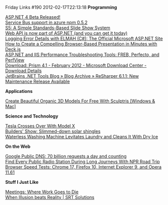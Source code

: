 Friday Links #190
2012-02-17T22:13:18
**Programming**

[ASP.NET 4 Beta Released!](http://feedproxy.google.com/~r/jongalloway/~3/3DJT1lyJQAM/asp-net-4-beta-released.aspx)   
[Service Bus support in azure npm 0.5.2](http://feedproxy.google.com/~r/CodeBetter/~3/eUX74yQVrEA/)   
[S5: A Simple Standards-Based Slide Show System](http://meyerweb.com/eric/tools/s5/)   
[Web API is now part of ASP.NET (and you can get it today)](http://feeds.encosia.com/~r/Encosia/~3/6IGIz9uWbVE/)   
[Logging Error Details with ELMAH (C#): The Official Microsoft ASP.NET Site](http://www.asp.net/web-forms/tutorials/deployment/logging-error-details-with-elmah-cs)   
[How to Create a Compelling Browser-Based Presentation in Minutes with Deck.js](http://lifehacker.com/5885901/how-to-create-a-compelling-browser+based-presentation-in-minutes-with-deckjs)   
[ASP.NET and IIS Performance Troubleshooting Tools: FREB, Perfecto, and PerfView](http://blogs.iis.net/timamm/archive/2012/02/11/asp-net-and-iis-performance-troubleshooting-tools-3-key-resources.aspx)   
[Download: Prism 4.1 - February 2012 - Microsoft Download Center - Download Details](http://www.microsoft.com/download/en/details.aspx?id=28950&WT.mc_id=rss_alldownloads_all)   
[JetBrains .NET Tools Blog » Blog Archive » ReSharper 6.1.1: New Maintenance Release Available](http://blogs.jetbrains.com/dotnet/2012/02/resharper-611-new-maintenance-release-available/)

**Applications**

[Create Beautiful Organic 3D Models For Free With Sculptris [Windows & Mac]](http://feedproxy.google.com/~r/Makeuseof/~3/GRQyDxTNAHk/)

**Science and Technology**

[Tesla Crosses Over With Model X](http://www.wired.com/autopia/2012/02/tesla-model-x/)   
[Builders' Show: Slimmed-down solar shingles](http://simplefeed.consumerreports.org/l?s=100003s276qugt9jgjj&r=googlereader&he=687474702533412532462532466e6577732e636f6e73756d65727265706f7274732e6f7267253246686f6d652532463230313225324630322532466275696c646572732d73686f772d6365727461696e746565642d736f6c61722d726f6f66696e672e68746d6c2533464558544b455925334449373252534841&i=727373696e3a687474703a2f2f6e6577732e636f6e73756d65727265706f7274732e6f72672f686f6d652f323031322f30322f6275696c646572732d73686f772d6365727461696e746565642d736f6c61722d726f6f66696e672e68746d6c)   
[Waterless Washing Machine Levitates Laundry and Cleans It With Dry Ice](http://www.popsci.com/technology/article/2012-02/waterless-washing-machine-levitates-laundry-and-cleans-dry-ice)

**On the Web**

[Google Public DNS: 70 billion requests a day and counting](http://feedproxy.google.com/~r/blogspot/MKuf/~3/Z2H4eWmL6tQ/google-public-dns-70-billion-requests.html)   
[Find Every Public Radio Station During Long Journeys With NPR Road Trip](http://feedproxy.google.com/~r/Makeuseof/~3/8gSGSLCC8Ww/)   
[Browser Speed Tests: Chrome 17, Firefox 10, Internet Explorer 9, and Opera 11.61](http://lifehacker.com/5884941/browser-speed-tests-chrome-17-firefox-10-internet-explorer-9-and-opera-1161)

**Stuff I Just Like**

[Meetings: Where Work Goes to Die](http://www.codinghorror.com/blog/2012/02/meetings-where-work-goes-to-die.html)   
[When Illusion beats Reality | SRT Solutions](http://www.srtsolutions.com/when-illusion-beats-reality)
